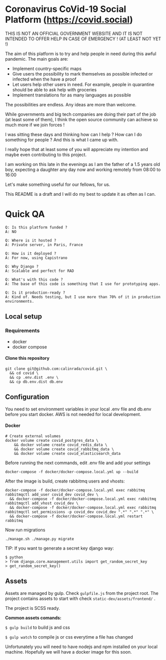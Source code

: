 # Coronavirus CoVid-19 Social Platform (https://covid.social)

THIS IS NOT AN OFFICIAL GOVERNMENT WEBSITE AND IT IS NOT INTENDED TO OFFER HELP IN CASE
OF EMERGENCY ! (AT LEAST NOT YET !)

The aim of this platform is to try and help people in need during this awful pandemic. The main goals are:

* Implement country-specific maps
* Give users the possibility to mark themselves as possible infected or infected when the have a proof
* Let users help other users in need. For example, people in quarantine should be able to ask help with groceries
* Implement translations for as many languages as possible

The possibilities are endless. Any ideas are more than welcome.

While governments and big tech companies are doing their part of the job (at least some of them), I think the open source community can achieve so much more if we join forces ! 

I was sitting these days and thinking how can I help ? How can I do something for people ? And this is what I came up with. 

I really hope that at least some of you will appreciate my intention and maybe even contributing to this project. 

I am working on this late in the evenings as I am the father of a 1.5 years old boy, expecting a daughter any day now and working remotely from 08:00 to 16:00    

Let's make something useful for our fellows, for us. 

This README is a draft and I will do my best to update it as often as I can. 

# Quick QA
```
Q: Is this platform funded ?
A: NO

Q: Where is it hosted ? 
A: Private server, in Paris, France 

Q: How is it deployed ? 
A: For now, using Capistrano

Q: Why Django ?
A: Scalable and perfect for RAD

Q: What's with this code ?
A: The base of this code is something that I use for prototyping apps.

Q: Is it production-ready ? 
A: Kind of. Needs testing, but I use more than 70% of it in production environments.
```


## Local setup

### Requirements
* docker
* docker compose

#### Clone this repository
```shell script
git clone git@github.com:calinrada/covid.git \
  && cd covid \
  && cp .env.dist .env \
  && cp db.env.dist db.env
```

## Configuration

You need to set environment variables in your local .env file and db.env before you start docker. AWS is not needed for local development.

#### Docker
```shell script
# Create external volumes
docker volume create covid_postgres_data \
    && docker volume create covid_redis_data \
    && docker volume create covid_rabbitmq_data \
    && docker volume create covid_elasticsearch_data
```

Before running the next commands, edit .env file and add your settings

```shell script
docker-compose -f docker/docker-compose.local.yml up --build
```

After the image is build, create rabbitmq users and vhosts:

```shell script
docker-compose -f docker/docker-compose.local.yml exec rabbitmq rabbitmqctl add_user covid_dev covid_dev \
  && docker-compose -f docker/docker-compose.local.yml exec rabbitmq rabbitmqctl add_vhost covid_dev \
  && docker-compose -f docker/docker-compose.local.yml exec rabbitmq rabbitmqctl set_permissions -p covid_dev covid_dev ".*" ".*" ".*" \
  && docker-compose -f docker/docker-compose.local.yml restart rabbitmq
```

Now run migrations

```shell script
./manage.sh ./manage.py migrate
```

TIP: If you want to generate a secret key django way: 

```shell script
$ python
> from django.core.management.utils import get_random_secret_key
> get_random_secret_key()
```

## Assets

Assets are managed by gulp. Check <code>gulpfile.js</code> from the project root. The project 
contains assets to start with check <code>static-dev/assets/frontend/</code> . 

The project is SCSS ready. 

**Common assets comands:**

<code>$ gulp build</code> to build js and css

<code>$ gulp watch</code> to compile js or css everytime a file has changed

Unfortunately you will need to have nodejs and npm installed on your local machine. Hopefully we will have 
a docker image for this soon.
